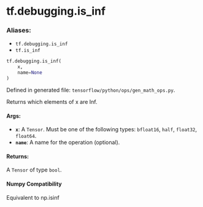 <div itemscope itemtype="http://developers.google.com/ReferenceObject">
<meta itemprop="name" content="tf.debugging.is_inf" />
<meta itemprop="path" content="Stable" />
</div>

# tf.debugging.is_inf

### Aliases:

* `tf.debugging.is_inf`
* `tf.is_inf`

``` python
tf.debugging.is_inf(
    x,
    name=None
)
```



Defined in generated file: `tensorflow/python/ops/gen_math_ops.py`.

Returns which elements of x are Inf.



#### Args:

* <b>`x`</b>: A `Tensor`. Must be one of the following types: `bfloat16`, `half`, `float32`, `float64`.
* <b>`name`</b>: A name for the operation (optional).


#### Returns:

A `Tensor` of type `bool`.

#### Numpy Compatibility
Equivalent to np.isinf

